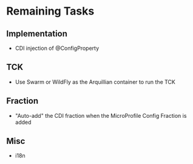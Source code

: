 # Remaining Tasks

## Implementation

* CDI injection of @ConfigProperty

## TCK

* Use Swarm or WildFly as the Arquillian container to run the TCK 

## Fraction

* "Auto-add" the CDI fraction when the MicroProfile Config Fraction is added

## Misc

* i18n
